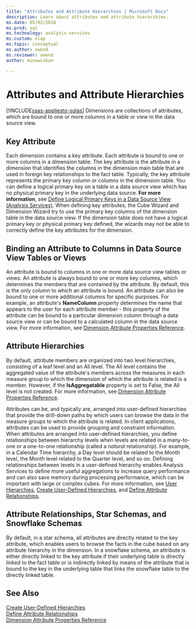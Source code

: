```yaml
---
title: "Attributes and Attribute Hierarchies | Microsoft Docs"
description: Learn about attributes and attribute hierarchies.
ms.date: 05/02/2018
ms.prod: sql
ms.technology: analysis-services
ms.custom: olap
ms.topic: conceptual
ms.author: owend
ms.reviewer: owend
author: minewiskan

---
```

# Attributes and Attribute Hierarchies
[!INCLUDE[ssas-appliesto-sqlas](../includes/ssas-appliesto-sqlas.md)]
  Dimensions are collections of attributes, which are bound to one or more columns in a table or view in the data source view.  
  
## Key Attribute  
 Each dimension contains a key attribute. Each attribute is bound to one or more columns in a dimension table. The key attribute is the attribute in a dimension that identifies the columns in the dimension main table that are used in foreign key relationships to the fact table. Typically, the key attribute represents the primary key column or columns in the dimension table. You can define a logical primary key on a table in a data source view which has no physical primary key in the underlying data source. **For more information**, see [Define Logical Primary Keys in a Data Source View &#40;Analysis Services&#41;](../../analysis-services/multidimensional-models/define-logical-primary-keys-in-a-data-source-view-analysis-services.md). When defining key attributes, the Cube Wizard and Dimension Wizard try to use the primary key columns of the dimension table in the data source view. If the dimension table does not have a logical primary key or physical primary key defined, the wizards may not be able to correctly define the key attributes for the dimension.  
  
## Binding an Attribute to Columns in Data Source View Tables or Views  
 An attribute is bound to columns in one or more data source view tables or views. An attribute is always bound to one or more key columns, which determines the members that are contained by the attribute. By default, this is the only column to which an attribute is bound. An attribute can also be bound to one or more additional columns for specific purposes. For example, an attribute's **NameColumn** property determines the name that appears to the user for each attribute member - this property of the attribute can be bound to a particular dimension column through a data source view or can be bound to a calculated column in the data source view. For more information, see [Dimension Attribute Properties Reference](../../analysis-services/multidimensional-models/dimension-attribute-properties-reference.md).  
  
## Attribute Hierarchies  
 By default, attribute members are organized into two level hierarchies, consisting of a leaf level and an All level. The All level contains the aggregated value of the attribute's members across the measures in each measure group to which the dimension of which the attribute is related is a member. However, if the **IsAggregatable** property is set to False, the All level is not created. For more information, see [Dimension Attribute Properties Reference](../../analysis-services/multidimensional-models/dimension-attribute-properties-reference.md).  
  
 Attributes can be, and typically are, arranged into user-defined hierarchies that provide the drill-down paths by which users can browse the data in the measure groups to which the attribute is related. In client applications, attributes can be used to provide grouping and constraint information. When attributes are arranged into user-defined hierarchies, you define relationships between hierarchy levels when levels are related in a many-to-one or a one-to-one relationship (called a *natural* relationship). For example, in a Calendar Time hierarchy, a Day level should be related to the Month level, the Month level related to the Quarter level, and so on. Defining relationships between levels in a user-defined hierarchy enables Analysis Services to define more useful aggregations to increase query performance and can also save memory during processing performance, which can be important with large or complex cubes. For more information, see [User Hierarchies](../../analysis-services/multidimensional-models-olap-logical-dimension-objects/user-hierarchies.md), [Create User-Defined Hierarchies](../../analysis-services/multidimensional-models/user-defined-hierarchies-create.md), and [Define Attribute Relationships](../../analysis-services/multidimensional-models/attribute-relationships-define.md).  
  
## Attribute Relationships, Star Schemas, and Snowflake Schemas  
 By default, in a star schema, all attributes are directly related to the key attribute, which enables users to browse the facts in the cube based on any attribute hierarchy in the dimension. In a snowflake schema, an attribute is either directly linked to the key attribute if their underlying table is directly linked to the fact table or is indirectly linked by means of the attribute that is bound to the key in the underlying table that links the snowflake table to the directly linked table.  
  
## See Also  
 [Create User-Defined Hierarchies](../../analysis-services/multidimensional-models/user-defined-hierarchies-create.md)   
 [Define Attribute Relationships](../../analysis-services/multidimensional-models/attribute-relationships-define.md)   
 [Dimension Attribute Properties Reference](../../analysis-services/multidimensional-models/dimension-attribute-properties-reference.md)  
  
  
